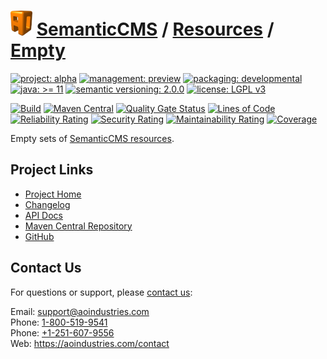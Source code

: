 # [<img src="ao-logo.png" alt="AO Logo" width="35" height="40">](https://github.com/ao-apps) [SemanticCMS](https://github.com/ao-apps/semanticcms) / [Resources](https://github.com/ao-apps/semanticcms-resources) / [Empty](https://github.com/ao-apps/semanticcms-resources-empty)

[![project: alpha](https://semanticcms.com/ao-badges/project-alpha.svg)](https://aoindustries.com/life-cycle#project-alpha)
[![management: preview](https://semanticcms.com/ao-badges/management-preview.svg)](https://aoindustries.com/life-cycle#management-preview)
[![packaging: developmental](https://semanticcms.com/ao-badges/packaging-developmental.svg)](https://aoindustries.com/life-cycle#packaging-developmental)  
[![java: &gt;= 11](https://semanticcms.com/ao-badges/java-11.svg)](https://docs.oracle.com/en/java/javase/11/)
[![semantic versioning: 2.0.0](https://semanticcms.com/ao-badges/semver-2.0.0.svg)](http://semver.org/spec/v2.0.0.html)
[![license: LGPL v3](https://semanticcms.com/ao-badges/license-lgpl-3.0.svg)](https://www.gnu.org/licenses/lgpl-3.0)

[![Build](https://github.com/ao-apps/semanticcms-resources-empty/workflows/Build/badge.svg?branch=master)](https://github.com/ao-apps/semanticcms-resources-empty/actions?query=workflow%3ABuild)
[![Maven Central](https://maven-badges.herokuapp.com/maven-central/com.semanticcms/semanticcms-resources-empty/badge.svg)](https://maven-badges.herokuapp.com/maven-central/com.semanticcms/semanticcms-resources-empty)
[![Quality Gate Status](https://sonarcloud.io/api/project_badges/measure?branch=master&project=com.semanticcms%3Asemanticcms-resources-empty&metric=alert_status)](https://sonarcloud.io/dashboard?branch=master&id=com.semanticcms%3Asemanticcms-resources-empty)
[![Lines of Code](https://sonarcloud.io/api/project_badges/measure?branch=master&project=com.semanticcms%3Asemanticcms-resources-empty&metric=ncloc)](https://sonarcloud.io/component_measures?branch=master&id=com.semanticcms%3Asemanticcms-resources-empty&metric=ncloc)  
[![Reliability Rating](https://sonarcloud.io/api/project_badges/measure?branch=master&project=com.semanticcms%3Asemanticcms-resources-empty&metric=reliability_rating)](https://sonarcloud.io/component_measures?branch=master&id=com.semanticcms%3Asemanticcms-resources-empty&metric=Reliability)
[![Security Rating](https://sonarcloud.io/api/project_badges/measure?branch=master&project=com.semanticcms%3Asemanticcms-resources-empty&metric=security_rating)](https://sonarcloud.io/component_measures?branch=master&id=com.semanticcms%3Asemanticcms-resources-empty&metric=Security)
[![Maintainability Rating](https://sonarcloud.io/api/project_badges/measure?branch=master&project=com.semanticcms%3Asemanticcms-resources-empty&metric=sqale_rating)](https://sonarcloud.io/component_measures?branch=master&id=com.semanticcms%3Asemanticcms-resources-empty&metric=Maintainability)
[![Coverage](https://sonarcloud.io/api/project_badges/measure?branch=master&project=com.semanticcms%3Asemanticcms-resources-empty&metric=coverage)](https://sonarcloud.io/component_measures?branch=master&id=com.semanticcms%3Asemanticcms-resources-empty&metric=Coverage)

Empty sets of [SemanticCMS resources](https://github.com/ao-apps/semanticcms-resources).

## Project Links
* [Project Home](https://semanticcms.com/resources/empty/)
* [Changelog](https://semanticcms.com/resources/empty/changelog)
* [API Docs](https://semanticcms.com/resources/empty/apidocs/)
* [Maven Central Repository](https://search.maven.org/artifact/com.semanticcms/semanticcms-resources-empty)
* [GitHub](https://github.com/ao-apps/semanticcms-resources-empty)

## Contact Us
For questions or support, please [contact us](https://aoindustries.com/contact):

Email: [support@aoindustries.com](mailto:support@aoindustries.com)  
Phone: [1-800-519-9541](tel:1-800-519-9541)  
Phone: [+1-251-607-9556](tel:+1-251-607-9556)  
Web: https://aoindustries.com/contact
